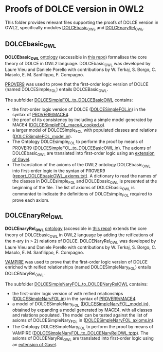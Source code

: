 # Proofs of DOLCE version in OWL2

This folder provides relevant files supporting the proofs of DOLCE version in OWL2, specifically modules [DOLCEbasic<sub>OWL</sub>](#dolcebasicowl) and [DOLCEnaryRel<sub>OWL</sub>](#dolcenaryrelowl).

## DOLCEbasic<sub>OWL</sub>

**DOLCEbasic<sub>OWL</sub>** [ontology](https://w3id.org/DOLCE/OWL/DOLCEbasic) (accessible in [this repo](https://github.com/appliedontolab/DOLCE/tree/main/OWL/)) formalises the core theory of DOLCE in OWL2 language.
DOLCEbasic<sub>OWL</sub> was developed by Laure Vieu and Daniele Porello with contributions by
W. Terkaj, S. Borgo, C. Masolo, E. M. Sanfilippo, F. Compagno.

[PROVER9](https://www.cs.unm.edu/~mccune/prover9/) was used to prove that the first-order logic version of DOLCE (named DOLCESimple<sub>FOL</sub>) entails DOLCEBasic<sub>OWL</sub>.

The subfolder [DOLCESimpleFOL_to_DOLCEBasicOWL](./DOLCESimpleFOL_to_DOLCEBasicOWL/) contains:
* the first-order logic version of DOLCE ([DOLCESimpleFOL.in](./DOLCESimpleFOL_to_DOLCEBasicOWL/DOLCESimpleFOL.in)) in the syntax of [PROVER9/MACE4](https://www.cs.unm.edu/~mccune/prover9/).
* the proof of its consistency by including a simple model generated by MACE4 ([DOLCESimpleFOL_mace4_cooked.o](./DOLCESimpleFOL_to_DOLCEBasicOWL/DOLCESimpleFOL_mace4_cooked.o)).
* a larger model of DOLCESimple<sub>FOL</sub> with populated classes and relations ([DOLCESimpleFOL_model.in](./DOLCESimpleFOL_to_DOLCEBasicOWL/DOLCESimpleFOL_model.in)).
* The Ontology DOLCEsimple<sub>FOL</sub> to perform the proof by means of PROVER9 ([DOLCESimpleFOL_to_DOLCEBasicOWL.in](./DOLCEsimpleFOL_to_DOLCEbasicOWL/DOLCEsimpleFOL_to_DOLCEbasicOWL.in)). The axioms of DOLCEbasic<sub>OWL</sub> are translated into first-order logic using an [extension of Gavel](https://github.com/gavel-tool/python-gavel-owl).
* The translation of the axioms of the OWL2 ontology DOLCEbasic<sub>OWL</sub> into first-order logic in the syntax of PROVER9 ([report_DOLCEbasicOWL_axioms.txt](./DOLCEsimpleFOL_to_DOLCEbasicOWL/report_DOLCEbasicOWL_axioms.txt)). A dictionary to read the names of the classes in DOLCEsimple<sub>FOL</sub> and DOLCEbasic<sub>OWL</sub> is presented at the beginning of the file. The list of axioms of DOLCEbasic<sub>OWL</sub> is commented to indicate the definitions of DOLCEsimple<sub>FOL</sub> required to prove each axiom.



## DOLCEnaryRel<sub>OWL</sub>

**DOLCEnaryRel<sub>OWL</sub>** [ontology](https://w3id.org/DOLCE/OWL/DOLCEnaryRel) (accessible in [this repo](https://github.com/appliedontolab/DOLCE/tree/main/OWL/)) extends the core theory of DOLCEbasic<sub>OWL</sub> in OWL2 language by adding the reifications of the n-ary (n > 2) relations of DOLCE.
DOLCENaryRel<sub>OWL</sub> was developed by Laure Vieu and Daniele Porello with contributions by
W. Terkaj, S. Borgo, C. Masolo, E. M. Sanfilippo, F. Compagno.

[VAMPIRE](https://vprover.github.io) was used to prove that the first-order logic version of DOLCE enriched with reified relationships (named DOLCESimpleNary<sub>FOL</sub>) entails DOLCENaryRel<sub>OWL</sub>.

The subfolder [DOLCESimpleNaryFOL_to_DOLCENaryRelOWL](./DOLCESimpleNaryFOL_to_DOLCENaryRelOWL/) contains:
* the first-order logic version of with reified relationships ([DOLCESimpleNaryFOL.in](./DOLCESimpleNaryFOL_to_DOLCENaryRelOWL/DOLCESimpleNaryFOL.in)) in the syntax of [PROVER9/MACE4](https://www.cs.unm.edu/~mccune/prover9/).
* a model of DOLCESimpleNary<sub>FOL</sub> ([DOLCESimpleNaryFOL_model.in](./DOLCESimpleNaryFOL_to_DOLCENaryRelOWL/DOLCESimpleNaryFOL_model.in)), obtained by expanding a model generated by MACE4, with all classes and relations populated. The model can be tested against the list of axioms of DOLCESimpleNary<sub>FOL</sub> in ([DOLCESimpleNaryFOL_axioms.in](./DOLCESimpleNaryFOL_to_DOLCENaryRelOWL/DOLCESimpleNaryFOL_axioms.in)).
* The Ontology DOLCESimpleNary<sub>FOL</sub> to perform the proof by means of VAMPIRE ([DOLCESimpleNaryFOL_to_DOLCENaryRelOWL.tptp](./DOLCESimpleNaryFOL_to_DOLCENaryRelOWL/DOLCESimpleNaryFOL_to_DOLCENaryRelOWL.tptp)). The axioms of DOLCENaryRel<sub>OWL</sub> are translated into first-order logic using an [extension of Gavel](https://github.com/gavel-tool/python-gavel-owl).
